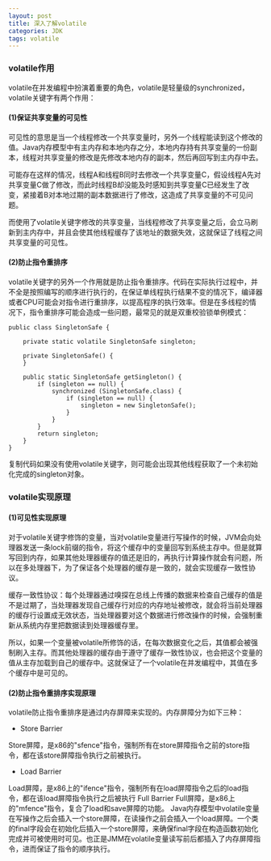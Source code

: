 ```yaml
---
layout: post
title: 深入了解volatile 
categories: JDK
tags: volatile 
---
```


### volatile作用
volatile在并发编程中扮演着重要的角色，volatile是轻量级的synchronized，volatile关键字有两个作用：



#### (1)保证共享变量的可见性
可见性的意思是当一个线程修改一个共享变量时，另外一个线程能读到这个修改的值。Java内存模型中有主内存和本地内存之分，本地内存持有共享变量的一份副本，线程对共享变量的修改是先修改本地内存的副本，然后再回写到主内存中去。

可能存在这样的情况，线程A和线程B同时去修改一个共享变量C，假设线程A先对共享变量C做了修改，而此时线程B却没能及时感知到共享变量C已经发生了改变，紧接着B对本地过期的副本数据进行了修改，这造成了共享变量的不可见问题。

而使用了volatile关键字修改的共享变量，当线程修改了共享变量之后，会立马刷新到主内存中，并且会使其他线程缓存了该地址的数据失效，这就保证了线程之间共享变量的可见性。
#### (2)防止指令重排序
volatile关键字的另外一个作用就是防止指令重排序。代码在实际执行过程中，并不全是按照编写的顺序进行执行的，在保证单线程执行结果不变的情况下，编译器或者CPU可能会对指令进行重排序，以提高程序的执行效率。但是在多线程的情况下，指令重排序可能会造成一些问题，最常见的就是双重校验锁单例模式：
```
public class SingletonSafe {

    private static volatile SingletonSafe singleton;

    private SingletonSafe() {
    }

    public static SingletonSafe getSingleton() {
        if (singleton == null) {
            synchronized (SingletonSafe.class) {
                if (singleton == null) {
                    singleton = new SingletonSafe();
                }
            }
        }
        return singleton;
    }
}
```
复制代码如果没有使用volatile关键字，则可能会出现其他线程获取了一个未初始化完成的singleton对象。

### volatile实现原理
#### (1)可见性实现原理
对于volatile关键字修饰的变量，当对volatile变量进行写操作的时候，JVM会向处理器发送一条lock前缀的指令，将这个缓存中的变量回写到系统主存中。但是就算写回到内存，如果其他处理器缓存的值还是旧的，再执行计算操作就会有问题，所以在多处理器下，为了保证各个处理器的缓存是一致的，就会实现缓存一致性协议。

缓存一致性协议：每个处理器通过嗅探在总线上传播的数据来检查自己缓存的值是不是过期了，当处理器发现自己缓存行对应的内存地址被修改，就会将当前处理器的缓存行设置成无效状态，当处理器要对这个数据进行修改操作的时候，会强制重新从系统内存里把数据读到处理器缓存里。

所以，如果一个变量被volatile所修饰的话，在每次数据变化之后，其值都会被强制刷入主存。而其他处理器的缓存由于遵守了缓存一致性协议，也会把这个变量的值从主存加载到自己的缓存中。这就保证了一个volatile在并发编程中，其值在多个缓存中是可见的。
#### (2)防止指令重排序实现原理
volatile防止指令重排序是通过内存屏障来实现的。内存屏障分为如下三种：
- Store Barrier

Store屏障，是x86的"sfence"指令，强制所有在store屏障指令之前的store指令，都在该store屏障指令执行之前被执行。
- Load Barrier

Load屏障，是x86上的"ifence"指令，强制所有在load屏障指令之后的load指令，都在该load屏障指令执行之后被执行
Full Barrier
Full屏障，是x86上的"mfence"指令，复合了load和save屏障的功能。
Java内存模型中volatile变量在写操作之后会插入一个store屏障，在读操作之前会插入一个load屏障。一个类的final字段会在初始化后插入一个store屏障，来确保final字段在构造函数初始化完成并可被使用时可见。也正是JMM在volatile变量读写前后都插入了内存屏障指令，进而保证了指令的顺序执行。
